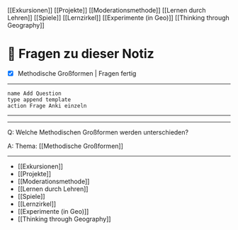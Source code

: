 [[Exkursionen]]
[[Projekte]]
[[Moderationsmethode]]
[[Lernen durch Lehren]]
[[Spiele]]
[[Lernzirkel]]
[[Experimente (in Geo)]]
[[Thinking through Geography]]

# 🔎 Fragen zu dieser Notiz

- [x] Methodische Großformen  | Fragen fertig

---

```button
name Add Question
type append template
action Frage Anki einzeln
```
___
---

Q: Welche Methodischen Großformen werden unterschieden?

A:  Thema: [[Methodische Großformen]] 
________
- [[Exkursionen]]
- [[Projekte]]
- [[Moderationsmethode]]
- [[Lernen durch Lehren]]
- [[Spiele]]
- [[Lernzirkel]]
- [[Experimente (in Geo)]]
- [[Thinking through Geography]]
<!--ID: 1711732432780-->










